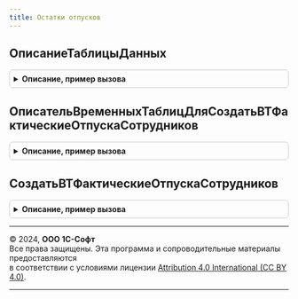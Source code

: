 ```yaml
---
title: Остатки отпусков
---
```



## ОписаниеТаблицыДанных
<details style="margin: 1em 0; padding: 0.5em; border: 1px solid #ccc; border-radius: 6px;">

<summary style="font-weight: bold; cursor: pointer;">Описание, пример вызова</summary>

```bsl

// Функция формирует описание таблицы данных для функции расчета остатка отпуска.
//
// Возвращаемое значение:
//  ТаблицаЗначений - таблица значений с колонками, описанными в тексте метода.
//
Функция ОписаниеТаблицыДанных() Экспорт
```

Пример вызова
```bsl
Результат = ОстаткиОтпусков.ОписаниеТаблицыДанных() 
```
</details>

## ОписательВременныхТаблицДляСоздатьВТФактическиеОтпускаСотрудников
<details style="margin: 1em 0; padding: 0.5em; border: 1px solid #ccc; border-radius: 6px;">

<summary style="font-weight: bold; cursor: pointer;">Описание, пример вызова</summary>

```bsl

// Возвращает структуру с параметрами для метода СоздатьВТФактическиеОтпускаСотрудников.
//
// Параметры:
//		МенеджерВременныхТаблиц
//		ИмяВременнойТаблицыОтборовСотрудников - имя временной таблицы - "фильтра".
//		ИменаПолейВременнойТаблицыОтборовСотрудников - перечисленные через запятую имена полей
//				таблицы фильтра (Сотрудник, НачалоПериода, ОкончаниеПериода).
//		ИмяВТФактическиеОтпускаСотрудников - имя создаваемой временной таблицы.
//
// Возвращаемое значение:
//		Структура с полями:
//			МенеджерВременныхТаблиц
//			ИмяВременнойТаблицыОтборовСотрудников.
//			ПоляОтбораСотрудников - Структура
//			ИмяВТФактическиеОтпускаСотрудников
//
Функция ОписательВременныхТаблицДляСоздатьВТФактическиеОтпускаСотрудников(МенеджерВременныхТаблиц, ИмяВременнойТаблицыОтборовСотрудников, ИменаПолейВременнойТаблицыОтборовСотрудников = "Сотрудник,НачалоПериода,ОкончаниеПериода", ИмяВТФактическиеОтпускаСотрудников = "ВТФактическиеОтпускаСотрудников") Экспорт
```

Пример вызова
```bsl
Результат = ОстаткиОтпусков.ОписательВременныхТаблицДляСоздатьВТФактическиеОтпускаСотрудников(МенеджерВременныхТаблиц, ИмяВременнойТаблицыОтборовСотрудников, ИменаПолейВременнойТаблицыОтборовСотрудников, НачалоПериода, ОкончаниеПериода", ИмяВТФактическиеОтпускаСотрудников);
```
</details>

## СоздатьВТФактическиеОтпускаСотрудников
<details style="margin: 1em 0; padding: 0.5em; border: 1px solid #ccc; border-radius: 6px;">

<summary style="font-weight: bold; cursor: pointer;">Описание, пример вызова</summary>

```bsl

// Создает и помещает в менеджер временных таблиц
//	таблицу ВТФактическиеОтпускаСотрудников с данными фактических отпусков
//	сотрудников за период. Список сотрудников и периодов,
//	по которым необходимо получить данные, берутся из временной таблицы в менеджере временных
//	таблиц, переданном в качестве параметра. Временная таблица обязательно должна содержать
//	колонки имена которых переданы в метод ОписательВременныхТаблицДляСоздатьВТФактическиеОтпускаСотрудников.
//
// Параметры:
//		ОписательВременныхТаблиц - структура, сформированная
//				методом ОписательВременныхТаблицДляСоздатьВТФактическиеОтпускаСотрудников.
//		ТолькоРазрешенные - Булево
//
// Помещает в менеджер таблицу ВТФактическиеОтпускаСотрудников,
//	содержащую данные о времени сотрудников по производственным календарям с полями:
//		Сотрудник,
//		ВидЕжегодногоОтпуска,
//		ДатаНачала,
//		ДатаОкончания,
//		КоличествоДней,
//		ЭтоКомпенсация,
//		Регистратор,
//		РабочийПериодС,
//		РабочийПериодПо,
//		Основание
//
Процедура СоздатьВТФактическиеОтпускаСотрудников(ОписательВременныхТаблиц, ТолькоРазрешенные) Экспорт
```

Пример вызова
```bsl
ОстаткиОтпусков.СоздатьВТФактическиеОтпускаСотрудников(ОписательВременныхТаблиц, ТолькоРазрешенные) 
```
</details>

---

© 2024, **ООО 1С-Софт**  
Все права защищены. Эта программа и сопроводительные материалы предоставляются  
в соответствии с условиями лицензии [Attribution 4.0 International (CC BY 4.0)](https://creativecommons.org/licenses/by/4.0/legalcode).

---
